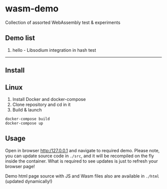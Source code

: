 # wasm-demo
Collection of assorted WebAssembly test &amp; experiments

## Demo list

1. hello - Libsodium integration in hash test

----

## Install

## Linux
 
1. Install Docker and docker-compose
2. Clone repository and cd in it
3. Build & launch 
```shell
docker-compose build
docker-compose up
```

## Usage

Open in browser [http:/127.0.0.1](http:/127.0.0.1) and navigate to required demo.
Please note, you can update source code in `./src`, and it will be recompiled on the fly inside the container.
What is required to see updates is just to refresh your browser page!

Demo html page source with JS and Wasm files also are available in `./html` (updated dynamically!)

